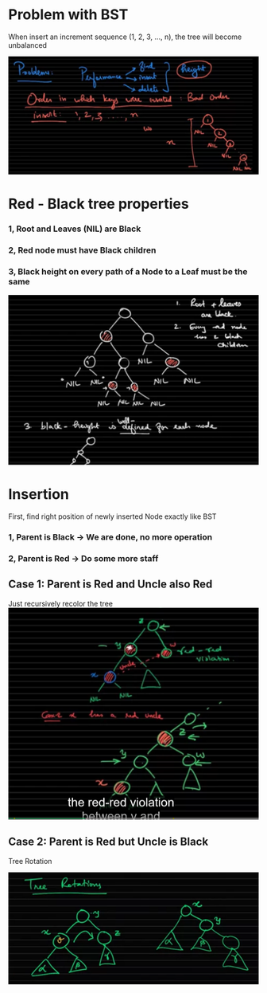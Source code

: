 # Problem with BST
When insert an increment sequence (1, 2, 3, ..., n), the tree will become unbalanced

![tree-problem](tree-problem.png)

# Red - Black tree properties
### 1, Root and Leaves (NIL) are Black
### 2, Red node must have Black children
### 3, **Black height** on every path of a Node to a Leaf must be the same

![red-black-tree](red-black-tree.png)

# Insertion
First, find right position of newly inserted Node exactly like BST

### 1, Parent is Black -> We are done, no more operation

### 2, Parent is Red -> Do some more staff

## Case 1: Parent is Red and Uncle also Red
Just recursively recolor the tree
![red-red-violation](red-red-violation.png)

## Case 2: Parent is Red but Uncle is Black
Tree Rotation

![tree-rotation](tree-rotation.png)